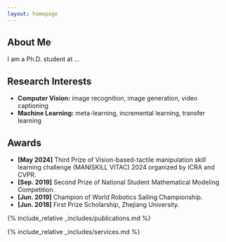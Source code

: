 ```yaml
---
layout: homepage
---
```


## About Me

I am a Ph.D. student at ...

## Research Interests

- **Computer Vision:** image recognition, image generation, video captioning
- **Machine Learning:** meta-learning, incremental learning, transfer learning

## Awards

- **[May 2024]** Third Prize of Vision-based-tactile manipulation skill learning challenge (MANISKILL VITAC) 2024 organized by ICRA and CVPR. 
- **[Sep. 2019]** Second Prize of National Student Mathematical Modeling Competition.
- **[Jun. 2019]** Champion of World Robotics Sailing Championship.
- **[Jun. 2018]** First Prize Scholarship, Zhejiang University.

{% include_relative _includes/publications.md %}

{% include_relative _includes/services.md %}
